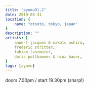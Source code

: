 ```yaml
---
title: "ayumu01.2"
date: 2019-08-31
location: {
    name: "otooto, tokyo, japan"
}
description: ""
artists: [
    anne-f jacques & makoto oshiro,
    frederic stritter,
    fabian lanzmaier,
    doris pollhammer & nina bauer,
]
tags: [ayumu]
---
```

doors 7.00pm / start 19.30pm (sharp!)
